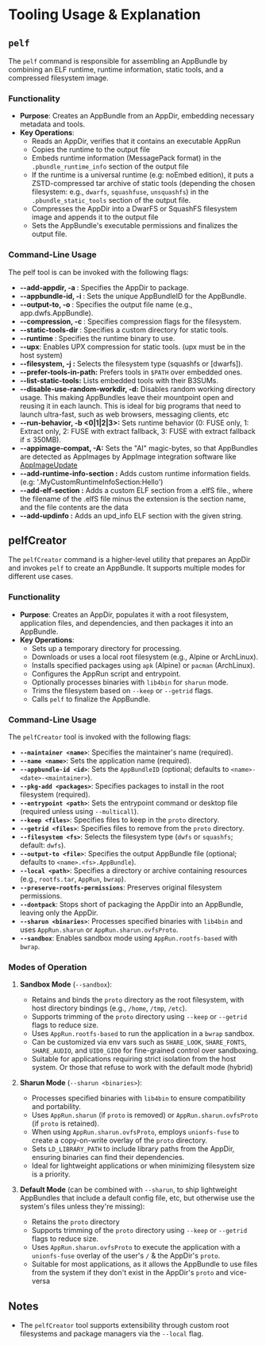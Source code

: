 # Tooling Usage & Explanation

## `pelf`

The `pelf` command is responsible for assembling an AppBundle by combining an ELF runtime, runtime information, static tools, and a compressed filesystem image.

### Functionality

- **Purpose**: Creates an AppBundle from an AppDir, embedding necessary metadata and tools.
- **Key Operations**:
  - Reads an AppDir, verifies that it contains an executable AppRun
  - Copies the runtime to the output file
  - Embeds runtime information (MessagePack format) in the `.pbundle_runtime_info` section of the output file
  - If the runtime is a universal runtime (e.g: noEmbed edition), it puts a ZSTD-compressed tar archive of static tools (depending the chosen filesystem: e.g., `dwarfs`, `squashfuse`, `unsquashfs`) in the `.pbundle_static_tools` section of the output file.
  - Compresses the AppDir into a DwarFS or SquashFS filesystem image and appends it to the output file
  - Sets the AppBundle's executable permissions and finalizes the output file.

### Command-Line Usage

The pelf tool is can be invoked with the following flags:

-   **--add-appdir, -a <path>**: Specifies the AppDir to package.
-   **--appbundle-id, -i <id>**: Sets the unique AppBundleID for the AppBundle.
-   **--output-to, -o <file>**: Specifies the output file name (e.g., app.dwfs.AppBundle).
-   **--compression, -c <flags>**: Specifies compression flags for the filesystem.
-   **--static-tools-dir <path>**: Specifies a custom directory for static tools.
-   **--runtime <path>**: Specifies the runtime binary to use.
-   **--upx**: Enables UPX compression for static tools. (upx must be in the host system)
-   **--filesystem, -j <fs>:** Selects the filesystem type (squashfs or [dwarfs]).
-   **--prefer-tools-in-path:** Prefers tools in `$PATH` over embedded ones.
-   **--list-static-tools:** Lists embedded tools with their B3SUMs.
-   **--disable-use-random-workdir, -d:** Disables random working directory usage. This making AppBundles leave their mountpoint open and reusing it in each launch. This is ideal for big programs that need to launch ultra-fast, such as web browsers, messaging clients, etc
-   **--run-behavior, -b <0|1|2|3>:** Sets runtime behavior (0: FUSE only, 1: Extract only, 2: FUSE with extract fallback, 3: FUSE with extract fallback if ≤ 350MB).
-   **--appimage-compat, -A:** Sets the "AI" magic-bytes, so that AppBundles are detected as AppImages by AppImage integration software like [AppImageUpdate](https://github.com/AppImageCommunity/AppImageUpdate)
-   **--add-runtime-info-section <string>:** Adds custom runtime information fields. (e.g: '.MyCustomRuntimeInfoSection:Hello')
-   **--add-elf-section <path>:** Adds a custom ELF section from a .elfS file., where the filename of the .elfS file minus the extension is the section name, and the file contents are the data
-   **--add-updinfo <string>:** Adds an upd_info ELF section with the given string.

## pelfCreator

The `pelfCreator` command is a higher-level utility that prepares an AppDir and invokes `pelf` to create an AppBundle. It supports multiple modes for different use cases.

### Functionality

- **Purpose**: Creates an AppDir, populates it with a root filesystem, application files, and dependencies, and then packages it into an AppBundle.
- **Key Operations**:
  - Sets up a temporary directory for processing.
  - Downloads or uses a local root filesystem (e.g., Alpine or ArchLinux).
  - Installs specified packages using `apk` (Alpine) or `pacman` (ArchLinux).
  - Configures the AppRun script and entrypoint.
  - Optionally processes binaries with `lib4bin` for `sharun` mode.
  - Trims the filesystem based on `--keep` or `--getrid` flags.
  - Calls `pelf` to finalize the AppBundle.

### Command-Line Usage

The `pelfCreator` tool is invoked with the following flags:

- **`--maintainer <name>`**: Specifies the maintainer's name (required).
- **`--name <name>`**: Sets the application name (required).
- **`--appbundle-id <id>`**: Sets the `AppBundleID` (optional; defaults to `<name>-<date>-<maintainer>`).
- **`--pkg-add <packages>`**: Specifies packages to install in the root filesystem (required).
- **`--entrypoint <path>`**: Sets the entrypoint command or desktop file (required unless using `--multicall`).
- **`--keep <files>`**: Specifies files to keep in the `proto` directory.
- **`--getrid <files>`**: Specifies files to remove from the `proto` directory.
- **`--filesystem <fs>`**: Selects the filesystem type (`dwfs` or `squashfs`; default: `dwfs`).
- **`--output-to <file>`**: Specifies the output AppBundle file (optional; defaults to `<name>.<fs>.AppBundle`).
- **`--local <path>`**: Specifies a directory or archive containing resources (e.g., `rootfs.tar`, `AppRun`, `bwrap`).
- **`--preserve-rootfs-permissions`**: Preserves original filesystem permissions.
- **`--dontpack`**: Stops short of packaging the AppDir into an AppBundle, leaving only the AppDir.
- **`--sharun <binaries>`**: Processes specified binaries with `lib4bin` and uses `AppRun.sharun` or `AppRun.sharun.ovfsProto`.
- **`--sandbox`**: Enables sandbox mode using `AppRun.rootfs-based` with `bwrap`.

### Modes of Operation

1. **Sandbox Mode** (`--sandbox`):
   - Retains and binds the `proto` directory as the root filesystem, with host directory bindings (e.g., `/home`, `/tmp`, `/etc`).
   - Supports trimming of the `proto` directory using `--keep` or `--getrid` flags to reduce size.
   - Uses `AppRun.rootfs-based` to run the application in a `bwrap` sandbox.
   - Can be customized via env vars such as `SHARE_LOOK`, `SHARE_FONTS`, `SHARE_AUDIO`, and `UID0_GID0` for fine-grained control over sandboxing.
   - Suitable for applications requiring strict isolation from the host system. Or those that refuse to work with the default mode (hybrid)

2. **Sharun Mode** (`--sharun <binaries>`):
   - Processes specified binaries with `lib4bin` to ensure compatibility and portability.
   - Uses `AppRun.sharun` (if `proto` is removed) or `AppRun.sharun.ovfsProto` (if `proto` is retained).
   - When using `AppRun.sharun.ovfsProto`, employs `unionfs-fuse` to create a copy-on-write overlay of the `proto` directory.
   - Sets `LD_LIBRARY_PATH` to include library paths from the AppDir, ensuring binaries can find their dependencies.
   - Ideal for lightweight applications or when minimizing filesystem size is a priority.

3. **Default Mode** (can be combined with `--sharun`, to ship lightweight AppBundles that include a default config file, etc, but otherwise use the system's files unless they're missing):
   - Retains the `proto` directory
   - Supports trimming of the `proto` directory using `--keep` or `--getrid` flags to reduce size.
   - Uses `AppRun.sharun.ovfsProto` to execute the application with a `unionfs-fuse` overlay of the user's `/` & the AppDir's `proto`.
   - Suitable for most applications, as it allows the AppBundle to use files from the system if they don't exist in the AppDir's `proto` and vice-versa

## Notes

- The `pelfCreator` tool supports extensibility through custom root filesystems and package managers via the `--local` flag.
